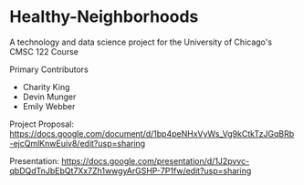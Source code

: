 # Healthy-Neighborhoods

A technology and data science project for the University of Chicago's CMSC 122 Course

Primary Contributors
- Charity King
- Devin Munger
- Emily Webber

Project Proposal:
https://docs.google.com/document/d/1bp4peNHxVyWs_Vg9kCtkTzJGqBRb-ejcQmlKnwEuiv8/edit?usp=sharing

Presentation:
https://docs.google.com/presentation/d/1J2pvvc-qbDQdTnJbEbQt7Xx7Zh1wwgyArGSHP-7P1fw/edit?usp=sharing

